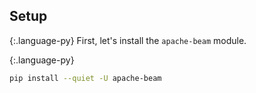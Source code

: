 ## Setup

{:.language-py}
First, let's install the `apache-beam` module.

{:.language-py}
```sh
pip install --quiet -U apache-beam
```
